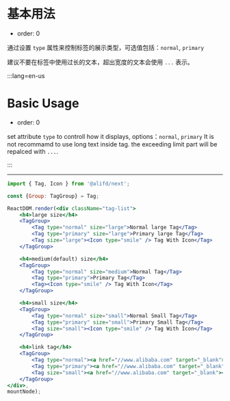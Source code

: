 # 基本用法

- order: 0

通过设置 `type` 属性来控制标签的展示类型，可选值包括：`normal`, `primary`

建议不要在标签中使用过长的文本，超出宽度的文本会使用 `...` 表示。

:::lang=en-us
# Basic Usage

- order: 0

set attribute `type` to controll how it displays, options：`normal`, `primary`
It is not recommamd to use long text inside tag. the exceeding limit part will be repalced with `...`.

:::

---

````jsx
import { Tag, Icon } from '@alifd/next';

const {Group: TagGroup} = Tag;

ReactDOM.render(<div className="tag-list">
    <h4>large size</h4>
    <TagGroup>
        <Tag type="normal" size="large">Normal large Tag</Tag>
        <Tag type="primary" size="large">Primary large Tag</Tag>
        <Tag size="large"><Icon type="smile" /> Tag With Icon</Tag>
    </TagGroup>

    <h4>medium(default) size</h4>
    <TagGroup>
        <Tag type="normal" size="medium">Normal Tag</Tag>
        <Tag type="primary">Primary Tag</Tag>
        <Tag><Icon type="smile" /> Tag With Icon</Tag>
    </TagGroup>

    <h4>small size</h4>
    <TagGroup>
        <Tag type="normal" size="small">Normal Small Tag</Tag>
        <Tag type="primary" size="small">Primary Small Tag</Tag>
        <Tag size="small"><Icon type="smile" /> Tag With Icon</Tag>
    </TagGroup>

    <h4>link tag</h4>
    <TagGroup>
        <Tag type="normal"><a href="//www.alibaba.com" target="_blank">normal Link Tag</a></Tag>
        <Tag type="primary"><a href="//www.alibaba.com" target="_blank">primary Link Tag</a></Tag>
        <Tag size="small"><a href="//www.alibaba.com" target="_blank"><Icon type="smile" /> Link Tag With Icon</a></Tag>
    </TagGroup>
</div>,
mountNode);
````
